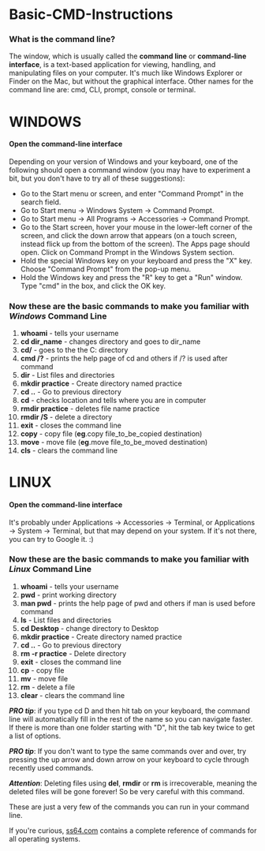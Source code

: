 # Basic-CMD-Instructions

### What is the command line?

The window, which is usually called the **command line** or **command-line interface**, is a text-based application for viewing, handling, and manipulating files on your computer. It's much like Windows Explorer or Finder on the Mac, but without the graphical interface. Other names for the command line are: cmd, CLI, prompt, console or terminal.

# WINDOWS

#### Open the command-line interface

Depending on your version of Windows and your keyboard, one of the following should open a command window (you may have to experiment a bit, but you don't have to try all of these suggestions):

- Go to the Start menu or screen, and enter "Command Prompt" in the search field.
- Go to Start menu → Windows System → Command Prompt.
- Go to Start menu → All Programs → Accessories → Command Prompt.
- Go to the Start screen, hover your mouse in the lower-left corner of the screen, and click the down arrow that appears (on a touch screen, instead flick up from the bottom of the screen). The Apps page should open. Click on Command Prompt in the Windows System section.
- Hold the special Windows key on your keyboard and press the "X" key. Choose "Command Prompt" from the pop-up menu.
- Hold the Windows key and press the "R" key to get a "Run" window. Type "cmd" in the box, and click the OK key.

### Now these are the basic commands to make you familiar with *Windows* Command Line

1. **whoami**				- tells your username
2. **cd dir_name**		- changes directory and goes to dir_name
3. **cd/**				- goes to the the C: directory
4. **cmd /?**				- prints the help page of cd and others if /? is used after command
5. **dir** 				- List files and directories
6. **mkdir practice** 	- Create directory named practice
7. **cd ..** 				- Go to previous directory
8. **cd** 				- checks location and tells where you are in computer
9. **rmdir practice** 	- deletes file name practice
13. **rmdir /S**    - delete a directory
10. **exit**				- closes the command line
11. **copy**        - copy file (**eg**.copy file_to_be_copied destination)
12. **move**        - move file (**eg**.move file_to_be_moved destination)
13. **cls**         - clears the command line

# LINUX

#### Open the command-line interface

It's probably under Applications → Accessories → Terminal, or Applications → System → Terminal, but that may depend on your system. If it's not there, you can try to Google it. :)


### Now these are the basic commands to make you familiar with *Linux* Command Line

1. **whoami**				- tells your username
2. **pwd**          - print working directory
3. **man pwd**      - prints the help page of pwd and others if man is used before command
4. **ls**           - List files and directories
5. **cd Desktop**   - change directory to Desktop
6. **mkdir practice** 	- Create directory named practice
7. **cd ..** 				- Go to previous directory
8. **rm -r practice**   - Delete directory
9. **exit**				- closes the command line
10. **cp**          - copy file
11. **mv**          - move file
12. **rm**          - delete a file
13. **clear**       - clears the command line 


***PRO tip***: if you type cd D and then hit tab on your keyboard, the command line will automatically fill in the rest of the name so you can navigate faster. If there is more than one folder starting with "D", hit the tab key twice to get a list of options.

***PRO tip***: If you don't want to type the same commands over and over, try pressing the up arrow and down arrow on your keyboard to cycle through recently used commands.

***Attention***: Deleting files using **del**, **rmdir** or **rm** is irrecoverable, meaning the deleted files will be gone forever! So be very careful with this command.

These are just a very few of the commands you can run in your command line.

If you're curious, [ss64.com](ss64.com) contains a complete reference of commands for all operating systems.
